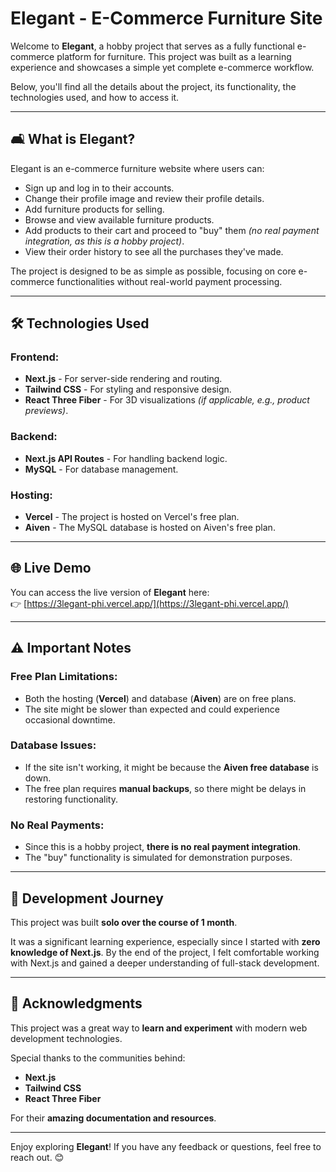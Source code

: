 # Elegant - E-Commerce Furniture Site  

Welcome to **Elegant**, a hobby project that serves as a fully functional e-commerce platform for furniture. This project was built as a learning experience and showcases a simple yet complete e-commerce workflow.  

Below, you'll find all the details about the project, its functionality, the technologies used, and how to access it.  

---

## 🛋️ What is Elegant?  
Elegant is an e-commerce furniture website where users can:  

- Sign up and log in to their accounts.  
- Change their profile image and review their profile details.  
- Add furniture products for selling.  
- Browse and view available furniture products.  
- Add products to their cart and proceed to "buy" them *(no real payment integration, as this is a hobby project)*.  
- View their order history to see all the purchases they've made.  

The project is designed to be as simple as possible, focusing on core e-commerce functionalities without real-world payment processing.  

---

## 🛠️ Technologies Used  

### **Frontend:**  
- **Next.js** - For server-side rendering and routing.  
- **Tailwind CSS** - For styling and responsive design.  
- **React Three Fiber** - For 3D visualizations *(if applicable, e.g., product previews)*.  

### **Backend:**  
- **Next.js API Routes** - For handling backend logic.  
- **MySQL** - For database management.  

### **Hosting:**  
- **Vercel** - The project is hosted on Vercel's free plan.  
- **Aiven** - The MySQL database is hosted on Aiven's free plan.  

---

## 🌐 Live Demo  
You can access the live version of **Elegant** here:  
👉 [https://3legant-phi.vercel.app/](https://3legant-phi.vercel.app/)  

---

## ⚠️ Important Notes  

### **Free Plan Limitations:**  
- Both the hosting (**Vercel**) and database (**Aiven**) are on free plans.  
- The site might be slower than expected and could experience occasional downtime.  

### **Database Issues:**  
- If the site isn't working, it might be because the **Aiven free database** is down.  
- The free plan requires **manual backups**, so there might be delays in restoring functionality.  

### **No Real Payments:**  
- Since this is a hobby project, **there is no real payment integration**.  
- The "buy" functionality is simulated for demonstration purposes.  

---

## 🚀 Development Journey  
This project was built **solo over the course of 1 month**.  

It was a significant learning experience, especially since I started with **zero knowledge of Next.js**. By the end of the project, I felt comfortable working with Next.js and gained a deeper understanding of full-stack development.  


---

## 🙏 Acknowledgments  
This project was a great way to **learn and experiment** with modern web development technologies.  

Special thanks to the communities behind:  
- **Next.js**  
- **Tailwind CSS**  
- **React Three Fiber**  

For their **amazing documentation and resources**.  

---

Enjoy exploring **Elegant**! If you have any feedback or questions, feel free to reach out. 😊  
